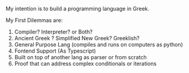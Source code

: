 My intention is to build a programming language in Greek.

My First Dilemmas are:

1. Compiler? Interpreter? or Both?
2. Ancient Greek ? Simplified New Greek? Greeklish?
3. General Purpose Lang (compiles and runs on computers as python)
4. Fontend Support (As Typescript)
5. Built on top of another lang as parser or from scratch
6. Proof that can address complex conditionals or iterations
